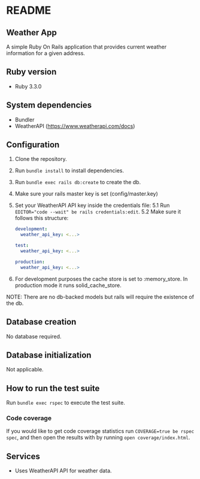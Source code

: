 # README

## Weather App

A simple Ruby On Rails application that provides current weather information for a given address.

## Ruby version

- Ruby 3.3.0

## System dependencies

- Bundler
- WeatherAPI (https://www.weatherapi.com/docs)

## Configuration

1. Clone the repository.
2. Run `bundle install` to install dependencies.
3. Run `bundle exec rails db:create` to create the db.
4. Make sure your rails master key is set (config/master.key)
5. Set your WeatherAPI API key inside the credentials file:
   5.1 Run `EDITOR="code --wait" be rails credentials:edit`.
   5.2 Make sure it follows this structure:

   ```yaml
   development:
     weather_api_key: <...>

   test:
     weather_api_key: <...>

   production:
     weather_api_key: <...>
   ```

6. For development purposes the cache store is set to :memory_store. In production mode it runs solid_cache_store.

NOTE: There are no db-backed models but rails will require the existence of the db.

## Database creation

No database required.

## Database initialization

Not applicable.

## How to run the test suite

Run `bundle exec rspec` to execute the test suite.

### Code coverage

If you would like to get code coverage statistics run `COVERAGE=true be rspec spec`, and then open the results with by running `open coverage/index.html`.

## Services

- Uses WeatherAPI API for weather data.
